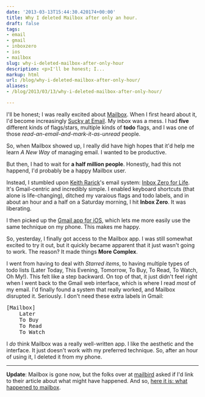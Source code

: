 ```yaml
---
date: '2013-03-13T15:44:30.420174+00:00'
title: Why I deleted Mailbox after only an hour.
draft: false
tags:
- email
- gmail
- inboxzero
- ios
- mailbox
slug: why-i-deleted-mailbox-after-only-hour
description: <p>I'll be honest; I...
markup: html
url: /blog/why-i-deleted-mailbox-after-only-hour/
aliases:
- /blog/2013/03/13/why-i-deleted-mailbox-after-only-hour/

---
```


<p>I'll be honest; I was really excited about <a href="http://www.mailboxapp.com/">Mailbox</a>.
When I first heard about it, I'd become increasingly <a href="http://markosullivan.ca/dont-suck-at-email/">Sucky at Email</a>.
My inbox was a mess. I had <strong>five</strong> different kinds of flags/stars,
multiple kinds of <strong>todo</strong> flags, and I was one of those
<em>read-an-email-and-mark-it-as-unread</em> people.</p>

<p>So, when Mailbox showed up, I really did have high hopes that it'd help me
learn <em>A New Way</em> of managing email. I wanted to be productive.</p>

<p>But then, I had to wait for <strong>a half million people</strong>. Honestly,
had this not happend, I'd probably be a happy Mailbox user.</p>

<p>Instead, I stumbled upon <a href="https://twitter.com/krarick">Keith Rarick</a>'s
email system: <a href="http://xph.us/2013/01/22/inbox-zero-for-life.html">Inbox Zero for Life</a>.
It's Gmail-centric and incredibly simple. I enabled keyboard shortcuts (that alone is life-changing),
ditched my varaious flags and todo labels, and in about an hour and a half on a Saturday
morning, I hit <strong>Inbox Zero</strong>. It was liberating.</p>

<p>I then picked up the <a href="https://itunes.apple.com/us/app/gmail-email-from-google/id422689480">Gmail app for iOS</a>,
which lets me more easily use the same technique on my phone. This makes me happy.</p>

<p>So, yesterday, I finally got access to the Mailbox app. I was still somewhat
excited to try it out, but it quickly became apparent that it just wasn't going to work.
The reason? It made things <strong>More Complex</strong>.</p>

<p>I went from having to deal with <em>Starred items</em>, to having multiple types of
todo lists (Later Today, This Evening, Tomorrow, To Buy, To Read, To Watch, Oh My!).
This felt like a step backward. On top of that, it just didn't feel right when I went
back to the Gmail web interface, which is where I read <em>most</em> of my email.
I'd finally found a system that really worked, and Mailbox disrupted it.
Seriously. I don't need these extra labels in Gmail:</p>

<pre>[Mailbox]
    Later
    To Buy
    To Read
    To Watch</pre>

<p>I <em>do</em> think Mailbox was a really well-written app. I like the aesthetic and
the interface. It just doesn't work with my preferred technique. So, after an hour
of using it, I deleted it from my phone.</p>

<hr/>

<p><strong>Update</strong>: Mailbox is gone now, but the folks over at <a href="https://www.getmailbird.com">mailbird</a> asked if I'd link to their article about what might have happened. And so, <a href="https://www.getmailbird.com/what-happened-to-mailboxapp-com/">here it is: what happened to mailbox</a>.</p>